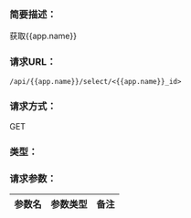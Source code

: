 ### **简要描述：**

获取{{app.name}}

### **请求URL：**

`/api/{{app.name}}/select/<{{app.name}}_id>`

### **请求方式：**

GET

### **类型：**

### **请求参数：**

|参数名|参数类型|备注|
|:--|:--|:--|